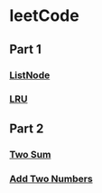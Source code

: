 # leetCode
## Part 1
### [ListNode](https://github.com/momo4826/leetCode/blob/master/ListNode.py)
### [LRU](https://github.com/momo4826/leetCode/blob/master/LRU.md)

## Part 2
### [Two Sum](https://github.com/momo4826/leetCode/blob/master/twoSum.py)
### [Add Two Numbers](https://github.com/momo4826/leetCode/blob/master/addTwoNumbers.py)
